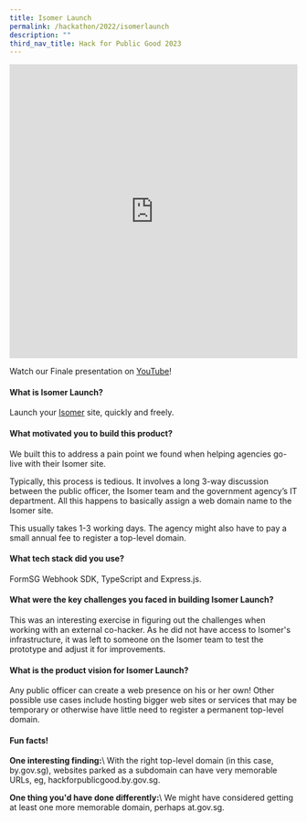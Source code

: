 ```yaml
---
title: Isomer Launch
permalink: /hackathon/2022/isomerlaunch
description: ""
third_nav_title: Hack for Public Good 2023
---
```


<iframe allowfullscreen="true" height="515" width="100%" frameborder="0" src="https://docs.google.com/presentation/d/e/2PACX-1vRhbmDe2iemD1fsQ0JKwl09IdMyfRbUMz7D6aTA5Qt_x_RN2HtSSdPnCJwEnqbA7qHZ3cLFGxKucPsf/embed?start=false&loop=false&delayms=3000" ></iframe>

Watch our Finale presentation on [YouTube](https://youtu.be/rPpBptrHrQU)!

#### What is Isomer Launch?
Launch your [Isomer](https://www.isomer.gov.sg/) site, quickly and freely.

#### What motivated you to build this product?
We built this to address a pain point we found when helping agencies go-live with their Isomer site.

Typically, this process is tedious. It involves a long 3-way discussion between the public officer, the Isomer team and the government agency’s IT department. All this happens to basically assign a web domain name to the Isomer site.

This usually takes 1-3 working days. The agency might also have to pay a small annual fee to register a top-level domain.

#### What tech stack did you use?

FormSG Webhook SDK, TypeScript and Express.js.

#### What were the key challenges you faced in building Isomer Launch? 

This was an interesting exercise in figuring out the challenges when working with an external co-hacker. As he did not have access to Isomer's infrastructure, it was left to someone on the Isomer team to test the prototype and adjust it for improvements.

#### What is the product vision for Isomer Launch? 
Any public officer can create a web presence on his or her own! Other possible use cases include hosting bigger web sites or services that may be temporary or otherwise have little need to register a permanent top-level domain.

#### Fun facts!
**One interesting finding:**\\
With the right top-level domain (in this case, by.gov.sg), websites parked as a subdomain can have very memorable URLs, eg, hackforpublicgood.by.gov.sg.

**One thing you'd have done differently:**\\
We might have considered getting at least one more memorable domain, perhaps at.gov.sg.